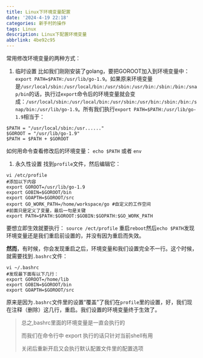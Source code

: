 ```yaml
---
title: Linux下环境变量配置
date: '2024-4-19 22:18'
categories: 新手村的操作
tags: Linux
description: Linux下配置环境变量
abbrlink: 4be92c95
---
```


常用修改环境变量的两种方式：

1. 临时设置
   比如我们刚刚安装了golang，要把GOROOT加入到环境变量中：`export PATH=$PATH:/usr/lib/go-1.9`。如果原来环境变量是`/usr/local/sbin:/usr/local/bin:/usr/sbin:/usr/bin:/sbin:/bin:/snap/bin`的话，执行过`export`命令后的环境变量就会变成：`/usr/local/sbin:/usr/local/bin:/usr/sbin:/usr/bin:/sbin:/bin:/snap/bin:/usr/lib/go-1.9`。所有我们执行`export PATH=$PATH:/usr/lib/go-1.9`相当于：

```
$PATH = "/usr/local/sbin:/usr......"
$GOROOT = "/usr/lib/go-1.9"
$PATH = $PATH + $GOROOT
```

如何用命令查看修改后的环境变量：
`echo $PATH` 或者 `env`

1. 永久性设置
   找到`profile`文件，然后编辑它：

```
vi /etc/profile
#添加以下内容
export GOROOT=/usr/lib/go-1.9
export GOBIN=$GOROOT/bin
export GOAPTH=$GOROOT/src
export GO_WORK_PATH=/home/workspace/go #自定义的工作空间
#前面只是定义了变量，最后一句是关键
export PATH=$PATH:$GOROOT:$GOBIN:$GOPATH:$GO_WORK_PATH
```

要想立即生效就要执行：
`source /ect/profile`
重启`reboot`然后`echo $PATH`发现环境变量还是我们重启前设置的，并没有因为重启而失效。

**然而**，有时候，你会发现重启之后，环境变量和我们设置完全不一行。这个时候，就需要找到`.bashrc`文件：

```
vi ~/.bashrc
#发现最下面有以下几行：
export GOROOT=/home/lib
export GOBIN=$GOROOT/bin
export GOAPTH=$GOROOT/src
```

原来是因为`.bashrc`文件里的设置“覆盖”了我们在`profile`里的设置，好，我们现在注释（删除）这几行，重启。我们设置的环境变量终于生效了。

> 总之,bashrc里面的环境变量是一直会执行的
>
> 而我们在命令行中 export 执行的话只针对当前shell有用
>
> 关闭后重新开启又会执行默认配置文件里的配置选项